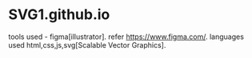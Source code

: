 # SVG1.github.io
tools used - figma[illustrator].
refer https://www.figma.com/.
languages used html,css,js,svg[Scalable Vector Graphics].


